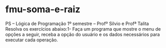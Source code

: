 # fmu-soma-e-raiz
 PS – Lógica de Programação 1º semestre – Profº Silvio e Profª Talita  Resolva os exercícios abaixo:1- Faça um programa que mostre o menu de opções a seguir, receba a opção do usuário e os dados necessários para executar cada operação.
